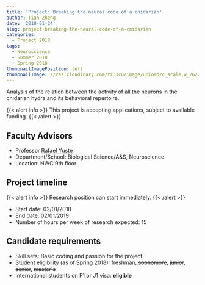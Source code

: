 ```yaml
---
title: 'Project: Breaking the neural code of a cnidarian'
author: Tian Zheng
date: '2018-01-24'
slug: project-breaking-the-neural-code-of-a-cnidarian
categories:
  - Project 2018
tags:
  - Neuroscience
  - Summer 2018
  - Spring 2018
thumbnailImagePosition: left
thumbnailImage: //res.cloudinary.com/tz33cu/image/upload/c_scale,w_262/v1516759993/cnidarian_p8rr9j.png
---
```

Analysis of the relation between the activity of all the neurons in the cnidarian hydra and its behavioral repertoire.

<!--more-->

{{< alert info >}}
This project is accepting applications, subject to available funding. 
{{< /alert >}}

## Faculty Advisors
+ Professor [Rafael Yuste](http://blogs.cuit.columbia.edu/rmy5/)
+ Department/School: Biological Science/A&S, Neuroscience
+ Location: NWC 9th floor

## Project timeline
{{< alert info >}}
Research position can start immediately. 
{{< /alert >}}
+ Start date: 02/01/2018
+ End date: 02/01/2019
+ Number of hours per week of research expected: 15

## Candidate requirements
+ Skill sets: Basic coding and passion for the project.
+ Student eligibility (as of Spring 2018): freshman, ~~sophomore~~, ~~junior~~, ~~senior~~, ~~master's~~
+ International students on F1 or J1 visa: **eligible**
